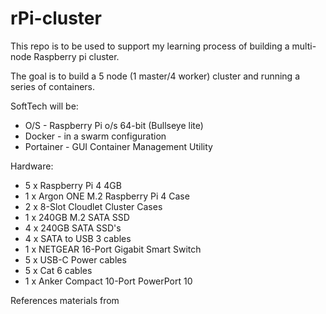 # rPi-cluster

This repo is to be used to support my learning process of building a multi-node Raspberry pi cluster.

The goal is to build a 5 node (1 master/4 worker) cluster and running a series of containers.

SoftTech will be:
-	O/S - Raspberry Pi o/s 64-bit (Bullseye lite)
-	Docker - in a swarm configuration
-	Portainer - GUI Container Management Utility

Hardware:
- 5 x Raspberry Pi 4 4GB
- 1 x Argon ONE M.2 Raspberry Pi 4 Case
- 2 x 8-Slot Cloudlet Cluster Cases
- 1 x 240GB M.2 SATA SSD
- 4 x 240GB SATA SSD's
- 4 x SATA to USB 3 cables
- 1 x NETGEAR 16-Port Gigabit Smart Switch
- 5 x USB-C Power cables
- 5 x Cat 6 cables
- 1 x Anker Compact 10-Port PowerPort 10







References materials from 
